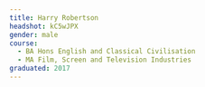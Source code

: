 ```yaml
---
title: Harry Robertson
headshot: kC5wJPX
gender: male
course: 
  - BA Hons English and Classical Civilisation
  - MA Film, Screen and Television Industries
graduated: 2017
---
```

